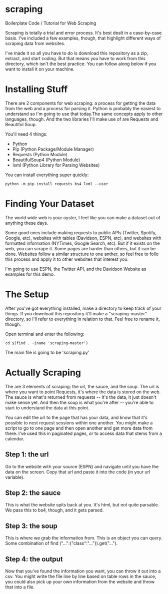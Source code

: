 # scraping
Boilerplate Code / Tutorial for Web Scraping

Scraping is totally a trial and error process. It's best dealt in a case-by-case basis. I've included a few examples, though, that highlight different ways of scraping data from websites.

I've made it so all you have to do is download this repository as a zip, extract, and start coding. But that means you have to work from this directory, which isn't the best practice. You can follow along below if you want to install it on your machine.

# Installing Stuff
There are 2 components for web scraping: a process for getting the data from the web and a process for parsing it. Python is probably the easiest to understand so I'm going to use that today.The same concepts apply to other languages, though. And the two libraries I'll make use of are Requests and Beautiful Soup.

You'll need 4 things:
 - Python
 - Pip (Python Package/Module Manager)
 - Requests (Python Module)
 - BeautifulSoup4 (Python Module)
 - lxml (Python Library for Parsing Websites)
 
You can install everything super quickly:
```
python -m pip install requests bs4 lxml --user
```

# Finding Your Dataset
The world wide web is your oyster, I feel like you can make a dataset out of anything these days.

Some good ones include making requests to public APIs (Twitter, Spotify, Google, etc), websites with tables (Davidson, ESPN, etc), and websites with formatted information (NYTimes, Google Search, etc). But if it exists on the web, you can scrape it. Some pages are harder than others, but it can be done. Websites follow a similar structure to one anther, so feel free to follo this process and apply it to other websites that interest you.

I'm going to use ESPN, the Twitter API, and the Davidson Website as examples for this demo.

# The Setup
After you've got everything installed, make a directory to keep track of your things. If you download this repository it'll make a "scraping-master" directory, so I'll refer to everything in relation to that. Feel free to rename it, though.

Open terminal and enter the following:
```
cd $(find . -iname 'scraping-master')
```

The main file is going to be 'scraping.py'

# Actually Scraping
The are 3 elements of scraping: the url, the sauce, and the soup. The url is where you want to point Requests, it's where the data is stored on the web. The sauce is what's returned from requests -- it's the data, it just doesn't make sense yet. And then the soup is what you're after -- you're able to start to understand the data at this point.

You can edit the url to the page that has your data, and know that it's possible to nest request sessions within one another. You might make a script to go to one page and then open another and get more data from there. I've used this in paginated pages, or to access data that stems from a calendar.

## Step 1: the url
Go to the website with your source (ESPN) and navigate until you have the data on the screen. Copy that url and paste it into the code (in your url variable).
## Step 2: the sauce
This is what the website spits back at you. It's html, but not quite parsable. We pass this to bs4, though, and it gets parsed.
## Step 3: the soup
This is where we grab the information from. This is an object you can query. Some combination of find ("...":{"class":"..."}).get("...").
## Step 4: the output
Now that you've found the information you want, you can throw it out into a csv. You might write the file line by line based on table rows in the sauce, you could also pick up your own information from the website and throw that into a file.
